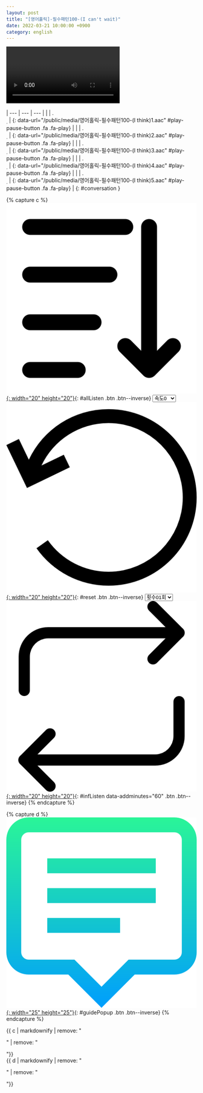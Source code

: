 ```yaml
---
layout: post
title: "[영어홀릭]-필수패턴100-(I can't wait)"
date: 2022-03-21 10:00:00 +0900
category: english
---
```


<div class="video-container">
    <video id="player" class="video-js vjs-default-skin vjs-big-play-centered" data-json="/public/json/영어홀릭-필수패턴100-(I can't wait).json"></video>
</div>

| --- | --- | --- |
| | .<br /><sub>.</sub> | [](#){: data-url="/public/media/영어홀릭-필수패턴100-(I think)1.aac" #play-pause-button .fa .fa-play} |
| | .<br /><sub>.</sub> | [](#){: data-url="/public/media/영어홀릭-필수패턴100-(I think)2.aac" #play-pause-button .fa .fa-play} |
| | .<br /><sub>.</sub> | [](#){: data-url="/public/media/영어홀릭-필수패턴100-(I think)3.aac" #play-pause-button .fa .fa-play} |
| | .<br /><sub>.</sub> | [](#){: data-url="/public/media/영어홀릭-필수패턴100-(I think)4.aac" #play-pause-button .fa .fa-play} |
| | .<br /><sub>.</sub> | [](#){: data-url="/public/media/영어홀릭-필수패턴100-(I think)5.aac" #play-pause-button .fa .fa-play} |
{: #conversation }

{% capture c %}
  [![](/public/icon/sorting-order-button.png){: width="20" height="20"}](#){: #allListen .btn .btn--inverse}
  <select id="playbackspeed">
    <option value="2.0">속도+2</option>
    <option value="1.5">속도+1</option>
    <option value="1.0" selected>속도0</option>
    <option value="0.75">속도-1</option>
    <option value="0.5">속도-2</option>
  </select>
  [![](/public/icon/reset-button.png){: width="20" height="20"}](#){: #reset .btn .btn--inverse}
  <select id="ringsToPlay">
    <option value="1">횟수01회</option>
    <option value="2">횟수02회</option>
    <option value="3">횟수03회</option>
    <option value="4">횟수04회</option>
    <option value="5">횟수05회</option>
    <option value="7">횟수07회</option>
    <option value="10">횟수10회</option>
  </select>
  [![](/public/icon/repeat-button.png){: width="20" height="20"}](#){: #infListen data-addminutes="60" .btn .btn--inverse}
{% endcapture %}

{% capture d %}
[![](/public/icon/open-popup-button.png){: width="25" height="25"}](#){: #guidePopup .btn .btn--inverse}
{% endcapture %}

<div class="bottom-bar">
  <div class="bottom-bar1"></div>
  <div class="bottom-bar2">{{ c | markdownify | remove: "<p>" | remove: "</p>"}}</div>
  <div class="bottom-bar3">{{ d | markdownify | remove: "<p>" | remove: "</p>"}}</div>
</div>